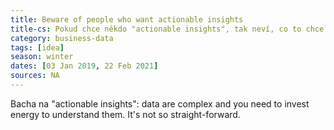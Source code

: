 ```yaml
---
title: Beware of people who want actionable insights
title-cs: Pokud chce někdo "actionable insights", tak neví, co to chce
category: business-data
tags: [idea]
season: winter
dates: [03 Jan 2019, 22 Feb 2021]
sources: NA
---
```


Bacha na "actionable insights": data are complex and you need to invest energy to understand them. It's not so straight-forward.